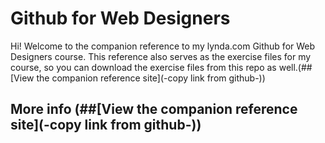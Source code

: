 Github for Web Designers
========================

Hi! Welcome to the companion reference to my lynda.com Github for Web Designers course. This reference also serves as the exercise files for my course, so you can download the exercise files from this repo as well.(##[View the companion reference site](-copy link from github-))
## More info (##[View the companion reference site](-copy link from github-))
